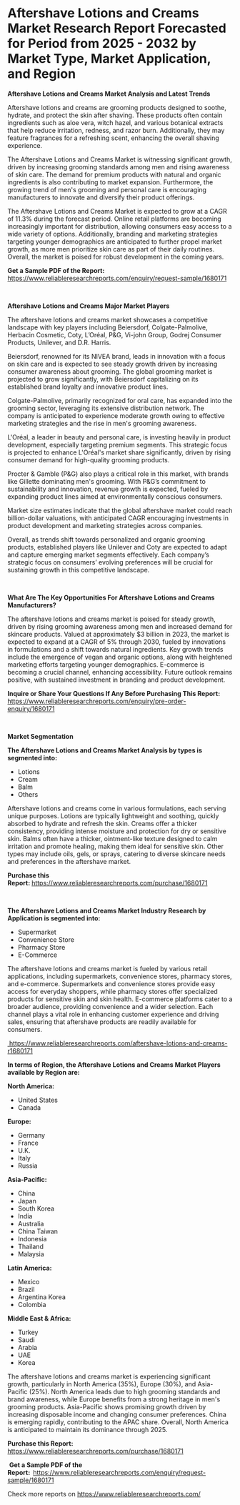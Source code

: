 <p><h1>Aftershave Lotions and Creams Market Research Report Forecasted for Period from 2025 -  2032 by Market Type, Market Application, and Region</h1></p><p><strong>Aftershave Lotions and Creams Market Analysis and Latest Trends</strong></p>
<p><p>Aftershave lotions and creams are grooming products designed to soothe, hydrate, and protect the skin after shaving. These products often contain ingredients such as aloe vera, witch hazel, and various botanical extracts that help reduce irritation, redness, and razor burn. Additionally, they may feature fragrances for a refreshing scent, enhancing the overall shaving experience.</p><p>The Aftershave Lotions and Creams Market is witnessing significant growth, driven by increasing grooming standards among men and rising awareness of skin care. The demand for premium products with natural and organic ingredients is also contributing to market expansion. Furthermore, the growing trend of men's grooming and personal care is encouraging manufacturers to innovate and diversify their product offerings.</p><p>The Aftershave Lotions and Creams Market is expected to grow at a CAGR of 11.3% during the forecast period. Online retail platforms are becoming increasingly important for distribution, allowing consumers easy access to a wide variety of options. Additionally, branding and marketing strategies targeting younger demographics are anticipated to further propel market growth, as more men prioritize skin care as part of their daily routines. Overall, the market is poised for robust development in the coming years.</p></p>
<p><strong>Get a Sample PDF of the Report:&nbsp;</strong> <a href="https://www.reliableresearchreports.com/enquiry/request-sample/1680171?utm_campaign=2202&utm_medium=2&utm_source=Github&utm_content=ia&utm_term=25032025&utm_id=aftershave-lotions-and-creams">https://www.reliableresearchreports.com/enquiry/request-sample/1680171</a></p>
<p>&nbsp;</p>
<p><strong>Aftershave Lotions and Creams Major Market Players</strong></p>
<p><p>The aftershave lotions and creams market showcases a competitive landscape with key players including Beiersdorf, Colgate-Palmolive, Herbacin Cosmetic, Coty, L’Oréal, P&G, Vi-john Group, Godrej Consumer Products, Unilever, and D.R. Harris. </p><p>Beiersdorf, renowned for its NIVEA brand, leads in innovation with a focus on skin care and is expected to see steady growth driven by increasing consumer awareness about grooming. The global grooming market is projected to grow significantly, with Beiersdorf capitalizing on its established brand loyalty and innovative product lines.</p><p>Colgate-Palmolive, primarily recognized for oral care, has expanded into the grooming sector, leveraging its extensive distribution network. The company is anticipated to experience moderate growth owing to effective marketing strategies and the rise in men's grooming awareness.</p><p>L'Oréal, a leader in beauty and personal care, is investing heavily in product development, especially targeting premium segments. This strategic focus is projected to enhance L'Oréal's market share significantly, driven by rising consumer demand for high-quality grooming products.</p><p>Procter & Gamble (P&G) also plays a critical role in this market, with brands like Gillette dominating men's grooming. With P&G’s commitment to sustainability and innovation, revenue growth is expected, fueled by expanding product lines aimed at environmentally conscious consumers.</p><p>Market size estimates indicate that the global aftershave market could reach billion-dollar valuations, with anticipated CAGR encouraging investments in product development and marketing strategies across companies.</p><p>Overall, as trends shift towards personalized and organic grooming products, established players like Unilever and Coty are expected to adapt and capture emerging market segments effectively. Each company’s strategic focus on consumers’ evolving preferences will be crucial for sustaining growth in this competitive landscape.</p></p>
<p>&nbsp;</p>
<p><strong>What Are The Key Opportunities For Aftershave Lotions and Creams Manufacturers?</strong></p>
<p><p>The aftershave lotions and creams market is poised for steady growth, driven by rising grooming awareness among men and increased demand for skincare products. Valued at approximately $3 billion in 2023, the market is expected to expand at a CAGR of 5% through 2030, fueled by innovations in formulations and a shift towards natural ingredients. Key growth trends include the emergence of vegan and organic options, along with heightened marketing efforts targeting younger demographics. E-commerce is becoming a crucial channel, enhancing accessibility. Future outlook remains positive, with sustained investment in branding and product development.</p></p>
<p><strong>Inquire or Share Your Questions If Any Before Purchasing This Report:</strong> <a href="https://www.reliableresearchreports.com/enquiry/pre-order-enquiry/1680171?utm_campaign=2202&utm_medium=2&utm_source=Github&utm_content=ia&utm_term=25032025&utm_id=aftershave-lotions-and-creams">https://www.reliableresearchreports.com/enquiry/pre-order-enquiry/1680171</a></p>
<p>&nbsp;</p>
<p><strong>Market Segmentation</strong></p>
<p><strong>The Aftershave Lotions and Creams Market Analysis by types is segmented into:</strong></p>
<p><ul><li>Lotions</li><li>Cream</li><li>Balm</li><li>Others</li></ul></p>
<p><p>Aftershave lotions and creams come in various formulations, each serving unique purposes. Lotions are typically lightweight and soothing, quickly absorbed to hydrate and refresh the skin. Creams offer a thicker consistency, providing intense moisture and protection for dry or sensitive skin. Balms often have a thicker, ointment-like texture designed to calm irritation and promote healing, making them ideal for sensitive skin. Other types may include oils, gels, or sprays, catering to diverse skincare needs and preferences in the aftershave market.</p></p>
<p><strong>Purchase this Report:&nbsp;</strong><a href="https://www.reliableresearchreports.com/purchase/1680171?utm_campaign=2202&utm_medium=2&utm_source=Github&utm_content=ia&utm_term=25032025&utm_id=aftershave-lotions-and-creams">https://www.reliableresearchreports.com/purchase/1680171</a></p>
<p>&nbsp;</p>
<p><strong>The Aftershave Lotions and Creams Market Industry Research by Application is segmented into:</strong></p>
<p><ul><li>Supermarket</li><li>Convenience Store</li><li>Pharmacy Store</li><li>E-Commerce</li></ul></p>
<p><p>The aftershave lotions and creams market is fueled by various retail applications, including supermarkets, convenience stores, pharmacy stores, and e-commerce. Supermarkets and convenience stores provide easy access for everyday shoppers, while pharmacy stores offer specialized products for sensitive skin and skin health. E-commerce platforms cater to a broader audience, providing convenience and a wider selection. Each channel plays a vital role in enhancing customer experience and driving sales, ensuring that aftershave products are readily available for consumers.</p></p>
<p><a href="https://www.reliableresearchreports.com/aftershave-lotions-and-creams-r1680171?utm_campaign=2202&utm_medium=2&utm_source=Github&utm_content=ia&utm_term=25032025&utm_id=aftershave-lotions-and-creams">&nbsp;https://www.reliableresearchreports.com/aftershave-lotions-and-creams-r1680171</a></p>
<p><strong>In terms of Region, the Aftershave Lotions and Creams Market Players available by Region are:</strong></p>
<p>
    <p> <strong> North America: </strong>
        <ul>
            <li>United States</li>
            <li>Canada</li>
        </ul>
        </p> 
    <p> <strong> Europe: </strong>
        <ul>
            <li>Germany</li>
            <li>France</li>
            <li>U.K.</li>
            <li>Italy</li>
            <li>Russia</li>
        </ul>
        </p> 
    <p> <strong> Asia-Pacific: </strong>
        <ul>
            <li>China</li>
            <li>Japan</li>
            <li>South Korea</li>
            <li>India</li>
            <li>Australia</li>
            <li>China Taiwan</li>
            <li>Indonesia</li>
            <li>Thailand</li>
            <li>Malaysia</li>
        </ul>
        </p> 
    <p> <strong> Latin America: </strong>
        <ul>
            <li>Mexico</li>
            <li>Brazil</li>
            <li>Argentina Korea</li>
            <li>Colombia</li>
        </ul>
        </p> 
    <p> <strong> Middle East & Africa: </strong>
        <ul>
            <li>Turkey</li>
            <li>Saudi</li>
            <li>Arabia</li>
            <li>UAE</li>
            <li>Korea</li>
        </ul>
    </p>
    </p>
<p><p>The aftershave lotions and creams market is experiencing significant growth, particularly in North America (35%), Europe (30%), and Asia-Pacific (25%). North America leads due to high grooming standards and brand awareness, while Europe benefits from a strong heritage in men's grooming products. Asia-Pacific shows promising growth driven by increasing disposable income and changing consumer preferences. China is emerging rapidly, contributing to the APAC share. Overall, North America is anticipated to maintain its dominance through 2025.</p></p>
<p><strong>Purchase this Report: </strong><a href="https://www.reliableresearchreports.com/purchase/1680171?utm_campaign=2202&utm_medium=2&utm_source=Github&utm_content=ia&utm_term=25032025&utm_id=aftershave-lotions-and-creams">https://www.reliableresearchreports.com/purchase/1680171</a></p>
<p>&nbsp;<strong>Get a Sample PDF of the Report:&nbsp;&nbsp;</strong><a href="https://www.reliableresearchreports.com/enquiry/request-sample/1680171?utm_campaign=2202&utm_medium=2&utm_source=Github&utm_content=ia&utm_term=25032025&utm_id=aftershave-lotions-and-creams">https://www.reliableresearchreports.com/enquiry/request-sample/1680171</a></p>
<p><strong></strong></p>
<p>Check more reports on <a href="https://www.reliableresearchreports.com/?utm_campaign=2202&utm_medium=2&utm_source=Github&utm_content=ia&utm_term=25032025&utm_id=aftershave-lotions-and-creams">https://www.reliableresearchreports.com/</a></p>